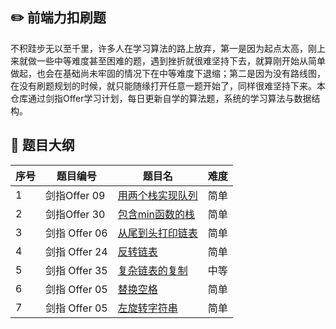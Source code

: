 
## :pencil2: 前端力扣刷题
不积跬步无以至千里，许多人在学习算法的路上放弃，第一是因为起点太高，刚上来就做一些中等难度甚至困难的题，遇到挫折就很难坚持下去，就算刚开始从简单做起，也会在基础尚未牢固的情况下在中等难度下退缩；第二是因为没有路线图，在没有刷题规划的时候，就只能随缘打开任意一题开始了，同样很难坚持下来。本仓库通过剑指Offer学习计划，每日更新自学的算法题，系统的学习算法与数据结构。

## :tada: 题目大纲

序号 | 题目编号 | 题目名 | 难度
---------|---------|----------|---------
 1 | 剑指Offer 09 | <a href="/剑指Offer/Day-1/剑指 Offer 09. 用两个栈实现队列.ts">用两个栈实现队列</a> | 简单
 2 | 剑指Offer 30 | <a href="/剑指Offer/Day-1/剑指 Offer 30. 包含min函数的栈.ts">包含min函数的栈</a> | 简单
 3 | 剑指 Offer 06 | <a href="/剑指Offer/Day-2/剑指 Offer 06. 从尾到头打印链表.ts">从尾到头打印链表</a> | 简单
 4 | 剑指 Offer 24 | <a href="/剑指Offer/Day-2/剑指 Offer 24. 反转链表.ts">反转链表</a> | 简单
 5 | 剑指 Offer 35 | <a href="/剑指Offer/Day-2/剑指 Offer 35. 复杂链表的复制.ts">复杂链表的复制</a> | 中等
 6 | 剑指 Offer 05 | <a href="/剑指Offer/Day-3/剑指 Offer 05. 替换空格.ts">替换空格</a> | 简单
 7 | 剑指 Offer 05 | <a href="/剑指Offer/Day-3/剑指 Offer 58 - II. 左旋转字符串.ts">左旋转字符串</a> | 简单

